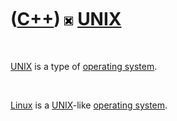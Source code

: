 



 

 

 

 

 

([C++](Cpp.md)) ![Unix](PicUnix.png) [UNIX](CppUnix.md)
=========================================================

 

[UNIX](CppUnix.md) is a type of [operating system](CppOs.md).

 

[Linux](CppLinux.md) is a [UNIX](CppUnix.md)-like [operating
system](CppOs.md).

 

 

 

 

 





 



